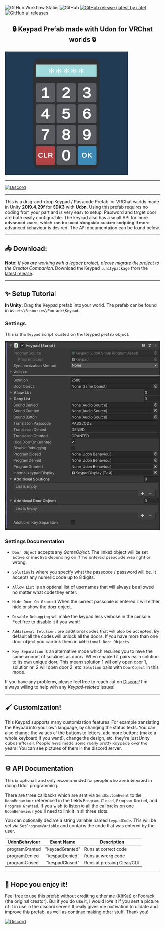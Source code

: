 
<div align=left>
  <img alt="GitHub Workflow Status" src="https://img.shields.io/github/actions/workflow/status/KitKat4191/UdonKeypad/release.yml?style=for-the-badge">
  <img alt="GitHub" src="https://img.shields.io/github/license/KitKat4191/UdonKeypad?color=blue&style=for-the-badge">
  <a href="https://github.com/KitKat4191/UdonKeypad/releases/latest/"><img alt="GitHub release (latest by date)" src="https://img.shields.io/github/v/release/KitKat4191/UdonKeypad?logo=unity&style=for-the-badge"></a>
  <a href="https://github.com/KitKat4191/UdonKeypad/releases/latest/"><img alt="GitHub all releases" src="https://img.shields.io/github/downloads/KitKat4191/UdonKeypad/total?color=blue&style=for-the-badge"></a>
</div>

<h2 align="center">🔒 Keypad Prefab made with Udon for VRChat worlds 🔒</h2>

<img src="https://raw.githubusercontent.com/KitKat4191/UdonKeypad/main/Resources/PhysicalKeypad.png" alt="VRChat Udon Keypad/Passcode" width="400"/>

___

<a href='https://discord.gg/7xJdWNk' target="_blank"><img alt='Discord' src='https://img.shields.io/badge/Keypad_Laboratory-100000?style=flat&logo=Discord&logoColor=FFFFFF&labelColor=5662F6&color=272935' width="400"/></a>

___

This is a drag-and-drop Keypad / Passcode Prefab for VRChat worlds made in Unity **2019.4.29f** for **SDK3** with **Udon**. Using this prefab requires no coding from your part and is very easy to setup. Password and target door are both easily configurable. The keypad also has a small API for more advanced users, which can be used alongside custom scripting if more advanced behaviour is desired. The API documentation can be found below.

___

## **📥 Download:**

**Note:** _If you are working with a legacy project, please [migrate the project](https://vcc.docs.vrchat.com/vpm/migrating/) to the Creator Companion._
Download the Keypad `.unitypackage` from the [latest release](https://github.com/KitKat4191/UdonKeypad/releases/latest).

___

## **✨ Setup Tutorial**

**In Unity:** Drag the Keypad prefab into your world.
The prefab can be found in `Assets\Resources\Foorack\Keypad`.

### Settings

This is the `Keypad` script located on the Keypad prefab object.

![Settings available in the Keypad prefab](https://raw.githubusercontent.com/KitKat4191/UdonKeypad/main/Resources/AvailableSettings.png "Settings available in the Keypad prefab")

### Settings Documentation

* `Door Object` accepts any _GameObject_. The linked object will be set active or inactive depending on if the entered passcode was right or wrong.

* `Solution` is where you specify what the passcode / password will be. It accepts any numeric code up to 8 digits.

* `Allow List` is an optional list of usernames that will always be allowed no matter what code they enter.

* `Hide Door On Granted` When the correct passcode is entered it will either hide or show the door object.

* `Disable Debugging` will make the keypad less verbose in the console. Feel free to disable it if you want!

* `Additional Solutions` are additional codes that will also be accepted. By default all the codes will unlock all the doors. If you have more than one door object you can link them in `Additional Door Objects`.

* `Key Separation` is an alternative mode which requires you to have the same amount of solutions as doors. When enabled it pairs each solution to its own unique door. This means solution 1 will only open door 1, solution nr. 2 will open door 2, etc.
`Solution` pairs with `DoorObject` in this mode.

If you have any problems, please feel free to reach out on [Discord](https://discord.gg/7xJdWNk)! I'm always willing to help with any _Keypad-related_ issues!

___

## **🖌️ Customization!**

This Keypad supports many customization features. For example translating the Keypad into your own language, by changing the status texts. You can also change the values of the buttons to letters, add more buttons (make a whole keyboard if you want!), change the design, etc. they're just Unity cubes after all. People have made some really pretty keypads over the years! You can see pictures of them in the discord server.

___

## **⚙️ API Documentation**

This is optional, and only recommended for people who are interested in doing Udon programming.

There are three callbacks which are sent via `SendCustomEvent` to the `UdonBehaviour` referenced in the fields `Program Closed`, `Program Denied`, and `Program Granted`. If you wish to listen to all the callbacks on one `UdonBehaviour` you'll need to link it in all three slots.

You can optionally declare a string variable named `keypadCode`. This will be set via `SetProgramVariable` and contains the code that was entered by the user.

| UdonBehaviour  |   Event Name    | Description                |
| -------------- | :-------------: | -------------------------- |
| programGranted | "keypadGranted" | Runs at correct code       |
| programDenied  | "keypadDenied"  | Runs at wrong code         |
| programClosed  | "keypadClosed"  | Runs at pressing Clear/CLR |

___

## **💙 Hope you enjoy it!**

Feel free to use this prefab without crediting either me (KitKat) or Foorack (the original creator). But if you do use it, I would love it if you sent a picture of it in use in the discord server! It really gives me motivation to update and improve this prefab, as well as continue making other stuff. Thank you!

<a href='https://discord.gg/7xJdWNk' target="_blank"><img alt='Discord' src='https://img.shields.io/badge/Keypad_Laboratory-100000?style=flat&logo=Discord&logoColor=FFFFFF&labelColor=5662F6&color=272935'/></a>
